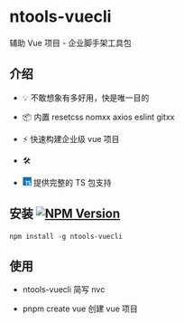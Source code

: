 # ntools-vuecli

辅助 Vue 项目 - 企业脚手架工具包

## 介绍

- 💡 不敢想象有多好用，快是唯一目的

- 📦 内置 resetcss nomxx axios eslint gitxx

- ⚡️ 快速构建企业级 vue 项目

- 🛠️

- <img src="./src/img/typescript.png" width="15" style="margin-right: 3;"> 提供完整的 TS 包支持

## 安装 [![NPM Version](https://img.shields.io/npm/v/ntools-vuecli.svg)](https://www.npmjs.com/package/ntools-vuecli)

```
npm install -g ntools-vuecli
```

## 使用

- ntools-vuecli 简写 nvc

- pnpm create vue 创建 vue 项目

